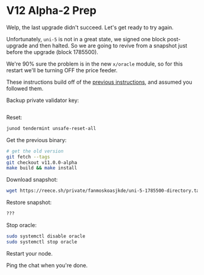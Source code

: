 # V12 Alpha-2 Prep

Welp, the last upgrade didn't succeed. Let's get ready to try again.

Unfortunately, `uni-5` is not in a great state, we signed one block post-upgrade and then halted. So we are going to revive from a snapshot just before the upgrade (block 1785500).

We're 90% sure the problem is in the new `x/oracle` module, so for this restart we'll be turning OFF the price feeder.

These instructions build off of the [previous instructions](./03_V12_ALPHA_UPGRADE.md), and assumed you followed them.

Backup private validator key:
```sh
```

Reset:
```sh
junod tendermint unsafe-reset-all
```

Get the previous binary:
```sh
# get the old version
git fetch --tags
git checkout v11.0.0-alpha
make build && make install
```

Download snapshot:
```sh
wget https://reece.sh/private/fanmoskoasjkde/uni-5-1785500-directory.tar.lz4
```

Restore snapshot:
```sh
???
```

Stop oracle:
```sh
sudo systemctl disable oracle
sudo systemctl stop oracle
```

Restart your node.

Ping the chat when you're done.
